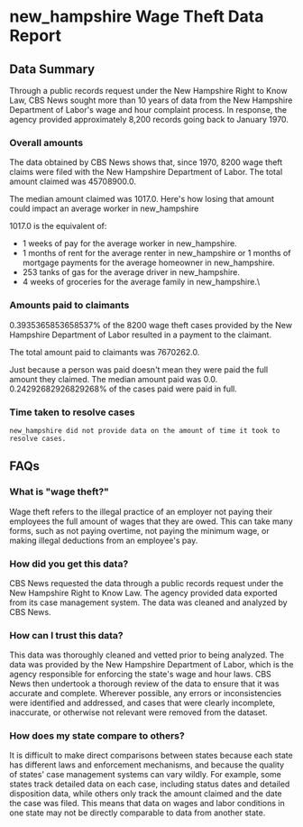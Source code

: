 # new_hampshire Wage Theft Data Report

## Data Summary

Through a public records request under the New Hampshire Right to Know Law, CBS News sought more than 10 years of data from the New Hampshire Department of Labor's wage and hour complaint process. In response, the agency provided approximately 8,200 records going back to January 1970.



### Overall amounts

The data obtained by CBS News shows that, since 1970, 8200 wage theft claims were filed with the New Hampshire Department of Labor. The total amount claimed was 45708900.0.

The median amount claimed was 1017.0. Here's how losing that amount could impact an average worker in new_hampshire

1017.0 is the equivalent of: 
* 1 weeks of pay for the average worker in new_hampshire.
* 1 months of rent for the average renter in new_hampshire or 1 months of mortgage payments for the average homeowner in new_hampshire.
* 253 tanks of gas for the average driver in new_hampshire.
* 4 weeks of groceries for the average family in new_hampshire.\

### Amounts paid to claimants

0.3935365853658537% of the 8200 wage theft cases provided by the New Hampshire Department of Labor resulted in a payment to the claimant. 

The total amount paid to claimants was 7670262.0.

Just because a person was paid doesn't mean they were paid the full amount they claimed. The median amount paid was 0.0. 0.24292682926829268% of the cases paid were paid in full.


### Time taken to resolve cases

    new_hampshire did not provide data on the amount of time it took to resolve cases.


## FAQs

### What is "wage theft?"

Wage theft refers to the illegal practice of an employer not paying their employees the full amount of wages that they are owed. This can take many forms, such as not paying overtime, not paying the minimum wage, or making illegal deductions from an employee's pay.

###  How did you get this data?

CBS News requested the data through a public records request under the New Hampshire Right to Know Law. The agency provided data exported from its case management system. The data was cleaned and analyzed by CBS News.

### How can I trust this data? 

This data was thoroughly cleaned and vetted prior to being analyzed. The data was provided by the New Hampshire Department of Labor, which is the agency responsible for enforcing the state's wage and hour laws. CBS News then undertook a thorough review of the data to ensure that it was accurate and complete. Wherever possible, any errors or inconsistencies were identified and addressed, and cases that were clearly incomplete, inaccurate, or otherwise not relevant were removed from the dataset.

### How does my state compare to others? 

It is difficult to make direct comparisons between states because each state has different laws and enforcement mechanisms, and because the quality of states' case management systems can vary wildly. For example, some states track detailed data on each case, including status dates and detailed disposition data, while others only track the amount claimed and the date the case was filed. This means that data on wages and labor conditions in one state may not be directly comparable to data from another state.